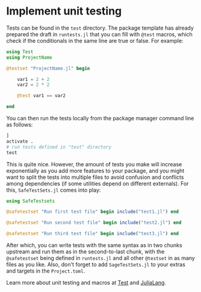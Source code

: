 # Implement unit testing

Tests can be found in the `test` directory. The package template has already prepared the draft in `runtests.jl` that you can fill with `@test` macros, which check if the conditionals in the same line are true or false. For example:

```julia
using Test
using ProjectName

@testset "ProjectName.jl" begin

    var1 = 2 + 2
    var2 = 2 * 2

    @test var1 == var2

end
```

You can then run the tests locally from the package manager command line as follows:

```julia
]
activate .
# run tests defined in "test" directory
test
```

This is quite nice. However, the amount of tests you make will increase exponentially as you add more features to your package, and you might want to split the tests into multiple files to avoid confusion and conflicts among dependencies (if some utilities depend on different externals). For this, `SafeTestSets.jl` comes into play:

```julia
using SafeTestsets

@safetestset "Run first test file" begin include("test1.jl") end

@safetestset "Run second test file" begin include("test2.jl") end

@safetestset "Run third test file" begin include("test3.jl") end
```

After which, you can write tests with the same syntax as in two chunks upstream and run them as in the second-to-last chunk, with the `@safetestset` being defined in `runtests.jl` and all other `@testset` in as many files as you like. Also, don't forget to add `SageTestSets.jl` to your extras and targets in the `Project.toml`.

Learn more about unit testing and macros at [Test](https://docs.julialang.org/en/v1/stdlib/Test/) and [JuliaLang](https://discourse.julialang.org/t/best-practices-for-julia-unit-testing/30858).
